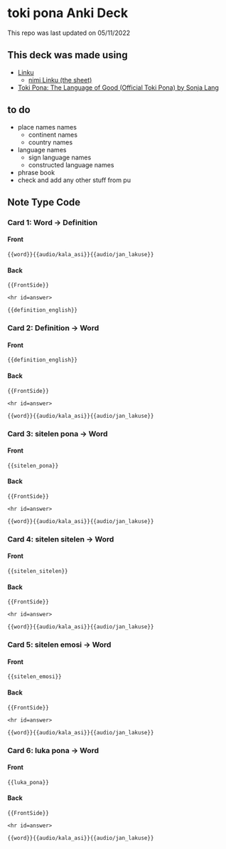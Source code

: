# toki pona Anki Deck

This repo was last updated on 05/11/2022

## This deck was made using
- [Linku](https://lipu-linku.github.io)
  - [nimi Linku (the sheet)](https://docs.google.com/spreadsheets/d/1xwgTAxwgn4ZAc4DBnHte0cqta1aaxe112Wh1rv9w5Yk/edit#gid=0)
- [Toki Pona: The Language of Good (Official Toki Pona) by Sonja Lang](https://www.amazon.com/gp/product/0978292308)

## to do
- place names names
  - continent names
  - country names
- language names
  - sign language names
  - constructed language names
- phrase book
- check and add any other stuff from pu

## Note Type Code
### Card 1: Word -> Definition
#### Front
```
{{word}}{{audio/kala_asi}}{{audio/jan_lakuse}}
```
#### Back
```
{{FrontSide}}

<hr id=answer>

{{definition_english}}
```
### Card 2: Definition -> Word
#### Front
```
{{definition_english}}
```
#### Back
```
{{FrontSide}}

<hr id=answer>

{{word}}{{audio/kala_asi}}{{audio/jan_lakuse}}
```
### Card 3: sitelen pona -> Word 
#### Front
```
{{sitelen_pona}}
```
#### Back
```
{{FrontSide}}

<hr id=answer>

{{word}}{{audio/kala_asi}}{{audio/jan_lakuse}}
```
### Card 4: sitelen sitelen -> Word
#### Front
```
{{sitelen_sitelen}}
```
#### Back
```
{{FrontSide}}

<hr id=answer>

{{word}}{{audio/kala_asi}}{{audio/jan_lakuse}}
```
### Card 5: sitelen emosi -> Word
#### Front
```
{{sitelen_emosi}}
```
#### Back
```
{{FrontSide}}

<hr id=answer>

{{word}}{{audio/kala_asi}}{{audio/jan_lakuse}}
```
### Card 6: luka pona -> Word
#### Front
```
{{luka_pona}}
```
#### Back
```
{{FrontSide}}

<hr id=answer>

{{word}}{{audio/kala_asi}}{{audio/jan_lakuse}}
```
